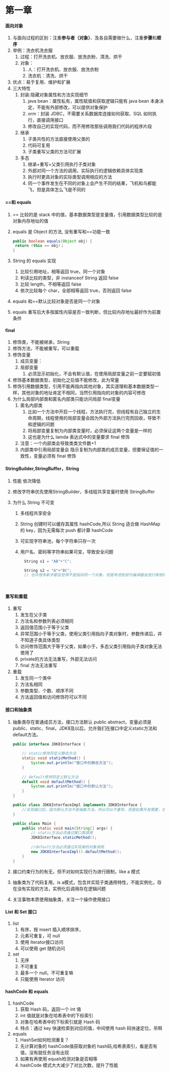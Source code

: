 # 第一章



#### 面向对象

1. 与面向过程的区别：注重**参与者（对象）**、及各自需要做什么，注重**步骤**和**顺序**
2. 举例：洗衣机洗衣服
   1. 过程：打开洗衣机、放衣服、放洗衣粉、清洗、烘干
   2. 对象：
      1. 人：打开洗衣机、放衣服、放洗衣粉
      2. 洗衣机：清洗、烘干
3. 优点：易于复用、维护和扩展
4. 三大特性
   1. 封装:隐藏对象属性和方法实现细节
      1. java bean：属性私有，属性赋值和获取逻辑只能有 java bean 本身决定，不能有外部修改，可以提供对象保护
      2. orm：封装 JDBC，不需要关系数据库连接如何获取、SQL 如何执行，直接调用接口
      3. 修改自己的实现代码，而不用修改那些调用我们代码的程序片段
   2. 继承
      1. 子类共性的方法直接使用父类的
      2. 代码可复用
      3. 子类重写父类的方法可扩展
   3. 多态
      1. 继承+重写+父类引用执行子类对象
      2. 外部对同一个方法的调用，实际执行的逻辑依赖具体实现类
      3. 执行时更具对象的实际类型调用相应的方法
      4. 同一个事件发生在不同的对象上会产生不同的结果，飞机和鸟都能飞，但是具体怎么飞是不同的



#### ==和 equals

1. == 比较的是 stack 中的值，基本数据类型是变量值，引用数据类型比较的是对象内存地址的值

2. equals 是 Object 的方法, 没有重写和==功能一致

   ```java
   public boolean equals(Object obj) {
   	return (this == obj)；
   }
   ```

3. String 的 equals 实现
   1. 比较引用地址，相等返回 true，同一个对象
   2. 判读比较的类型，非  instanceof String 返回 false
   3. 比较 length，不相等返回 false
   4. 依次比较每个 char，全部相等返回 true，否则返回 false
4. equals 和==默认比较对象是否是同一个对象
5. equals 重写后大多按属性内容是否一致判断，但比较内存地址最好作为前置条件



#### final

1. 修饰类，不能被继承，String
2. 修饰方法，不能被重写，可以重载
3. 修饰变量
   1. 成员变量：
   2. 局部变量
      1. 必须显示初始化，不会有默认值，在使用局部变量之前一定要赋初值
4. 修饰基本数据类型，初始化之后值不能修改，此为常量
5. 修饰引用数据类型，引用不能再指向其他对象，其实道理和基本数据类型一样，其他对象的地址肯定不相同，当然引用指向的对象的内容可修改
6. 为什么局部内部类和匿名内部类只能访问局部 final变量
   1. 匿名内部类
      1. 比如一个方法中开启一个线程，方法执行完，但线程有自己独立的生命周期，线程使用的局部变量会因为外部方法执行完而回收，导致不和逻辑的问题
      2. 将局部变量复制为内部类变量时，必须保证这两个变量是一样的
      3. 这也是为什么 lamda 表达式中的变量要求 final 修饰
   2. 注意：一个内部类会导致类类文件数+1
   3. 内部类中引用局部变量会 隐示复制为内部类的成员变量，但要保证值的一致性，变量必须有 final 修饰

#### StringBuilder,StringBuffer，String

1. 性能 依次降低

2. 修改字符串优先使用StringBuilder，多线程共享变量时使用 StringBuffer

3. 为什么 String 不可变

   1. 多线程共享安全

   2. String 创建时可以缓存其属性 hashCode,所以 String 适合做 HashMap 的 key，因为无需每次 push 都计算 hashCode

   3. 可实现字符串池，每个字符串只存一次

   4. 用户名、密码等字符串如果可变，导致安全问题

      ```java
      　String s1 = "AB"+"C";
      
      　String s2 = "A"+"BC";
      　// 也许很多新手都会觉得不是指向同一个对象，但是考虑到现代编译器会进行常规的优化所以他们都会指向常量池中的同一个对象。
      
      　
      ```

      

#### 重写和重载

1. 重写
   1. 发生在父子类
   2. 方法名和参数列表必须相同
   3. 返回值范围小于等于父类
   4. 异常范围小于等于父类，使用父类引用指向子类对象时，参数传递后，并不知道子类具体类型
   5. 访问修饰范围大于等于父类，如果小于，多态父类引用指向子类对象无法使用了
   6. private的方法无法重写，外部无法访问
   7. final 方法无法重写
2. 重载
   1. 发生同一个类中
   2. 方法名相同
   3. 参数类型、个数、顺序不同
   4. 方法返回值和访问修饰符可以不同



#### 接口和抽象类

1. 抽象类存在普通成员方法，接口方法默认 public abstract，变量必须是public、static、final，JDK8及以后，允许我们在接口中定义static方法和default方法。

   ```java
   public interface JDK8Interface {  
     
       // static修饰符定义静态方法  
       static void staticMethod() {  
           System.out.println("接口中的静态方法");  
       }  
     
       // default修饰符定义默认方法  
       default void defaultMethod() {  
           System.out.println("接口中的默认方法");  
       }  
   }  
   
   public class JDK8InterfaceImpl implements JDK8Interface {  
       //实现接口后，因为默认方法不是抽象方法，所以可以不重写，但是如果开发需要，也可以重写  
   }  
   
   public class Main {  
       public static void main(String[] args) {  
           // static方法必须通过接口类调用  
           JDK8Interface.staticMethod();  
     
           //default方法必须通过实现类的对象调用  
           new JDK8InterfaceImpl().defaultMethod();  
       }  
   }  
   
   ```

2. 接口约束行为的有无，但不对如何实现行为进行限制，like a 模式
3. 抽象类为了代码复用，is a模式，包含并实现子类通用特性，不能实例化，存在没有实现的方法，实例化后调用存在逻辑问题
4. 关注事物本质使用抽象类，关注一个操作使用接口



#### List 和 Set 接口

1. list
   1. 有序，按 insert 插入顺序排序，
   2. 元素可重复，可 null
   3. 使用 Iterator接口访问
   4. 可以使用 get 随机访问
2. set
   1. 无序
   2. 不可重复
   3. 最多一个 null，不可重复嘛
   4. 只能使用 Iterator 访问



#### hashCode 和 equals

1. hashCode
   1. 获取 Hash 码，返回一个 int 值
   2. int 值就是对象在哈希表中的下标索引
   3. 对象在哈希表中的下标索引就是 Hash 码
   4. 特点：通过 key 快速检索到对应的值，中间使用 hash 码快速定位，吊啊
2. equals
   1. HashSet如何检测重复？
   2. 先计算对象的 hashCode值获取对象的 hash码,哈希表索引，看是否有值，没有就任务没有出现
   3. 如果有再使用 equals检测对象是否相等
   4. hashCode 模式大大减少了对比次数，提升了性能